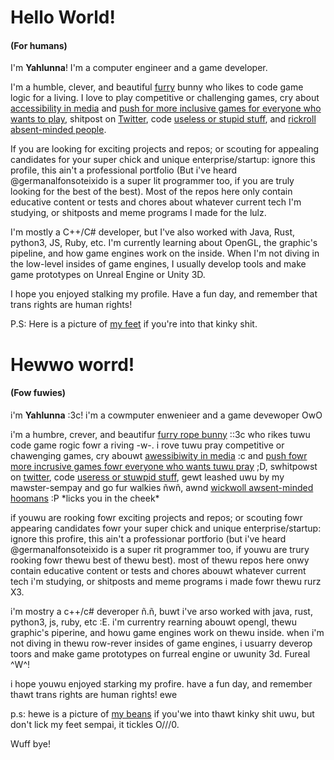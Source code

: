 # Hello  World! 
#### (For humans)

I'm **Yahlunna**! I'm a computer engineer and a game developer.

I'm a humble, clever, and beautiful [furry](https://www.furaffinity.net/user/yahlunna/) bunny who likes to code game logic for a living. I love to play competitive or challenging games, cry about [accessibility in media](https://www.destructoid.com/wp-content/uploads/2020/12/274413-DSD1.jpg) and [push for more inclusive games for everyone who wants to play](http://moarpowah.com/wp-content/uploads/2014/01/Touhou-Easy-Mode.png), shitpost on [Twitter](https://twitter.com/yahlunna), code [useless or stupid stuff](https://www.reddit.com/r/unrealengine/comments/noz6tp/bad_apple_but_it_is_rendered_in_160k/?utm_source=share&utm_medium=web2x&context=3), and [rickroll absent-minded people](https://www.youtube.com/watch?v=dQw4w9WgXcQ).

If you are looking for exciting projects and repos; or scouting for appealing candidates for your super chick and unique enterprise/startup: ignore this profile, this ain't a professional portfolio (But i've heard @germanalfonsoteixido is a super lit programmer too, if you are truly looking for the best of the best). Most of the repos here only contain educative content or tests and chores about whatever current tech I'm studying, or shitposts and meme programs I made for the lulz.

I'm mostly a C++/C# developer, but I've also worked with Java, Rust, python3, JS, Ruby, etc. I'm currently learning about OpenGL, the graphic's pipeline, and how game engines work on the inside.  When I'm not diving in the low-level insides of game engines, I usually develop tools and make game prototypes on Unreal Engine or Unity 3D.

I hope you enjoyed stalking my profile. Have a fun day, and remember that trans rights are human rights!

P.S: Here is a picture of [my feet](https://i.imgur.com/QjldITp.png) if you're into that kinky shit.



# Hewwo worrd! 
#### (Fow fuwies)

i'm **Yahlunna** :3c! i'm a cowmputer enwenieer and a game devewoper OwO

i'm a humbre, crever, and beautifur [furry rope bunny](https://www.furaffinity.net/user/yahlunna/) ::3c who rikes tuwu code game rogic fowr a riving -w-. i rove tuwu pray competitive or chawenging games, cry abouwt [awessibiwity in media](https://www.destructoid.com/wp-content/uploads/2020/12/274413-DSD1.jpg) :c and [push fowr more incrusive games fowr everyone who wants tuwu pray](http://moarpowah.com/wp-content/uploads/2014/01/Touhou-Easy-Mode.png) ;D, swhitpowst on [twitter](https://twitter.com/yahlunna), code [useress or stuwpid stuff](https://www.reddit.com/r/unrealengine/comments/noz6tp/bad_apple_but_it_is_rendered_in_160k/?utm_source=share&utm_medium=web2x&context=3), gewt leashed uwu by my mawster-sempay and go fur walkies ñwñ, awnd [wickwoll awsent-minded hoomans](https://www.youtube.com/watch?v=dQw4w9WgXcQ) :P \*licks you in the cheek\*

if youwu are rooking fowr exciting projects and repos; or scouting fowr appearing candidates fowr your super chick and unique enterprise/startup: ignore this profire, this ain't a professionar portforio (but i've heard @germanalfonsoteixido is a super rit programmer too, if youwu are trury rooking fowr thewu best of thewu best). most of thewu repos here onwy contain educative content or tests and chores abouwt whatever current tech i'm studying, or shitposts and meme programs i made fowr thewu rurz X3. 

i'm mostry a c++/c# deveroper ñ.ñ, buwt i've arso worked with java, rust, python3, js, ruby, etc :E. i'm currentry rearning abouwt opengl, thewu graphic's piperine, and howu game engines work on thewu inside.  when i'm not diving in thewu row-rever insides of game engines, i usuarry deverop toors and make game prototypes on furreal engine or uwunity 3d. Fureal ^W^!

i hope youwu enjoyed starking my profire. have a fun day, and remember thawt trans rights are human rights! ewe

p.s: hewe is a picture of [my beans](https://i.imgur.com/qjrditp.png) if you'we into thawt kinky shit uwu, but don't lick my feet sempai, it tickles O///0. 

Wuff bye!
